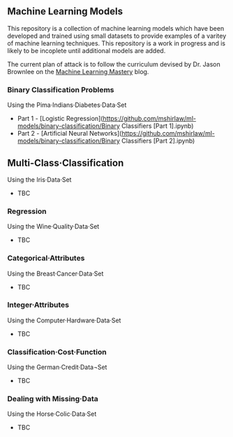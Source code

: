 ## Machine Learning Models

This repository is a collection of machine learning models which have been developed and trained using small datasets to provide examples of a varitey of machine learning techniques. This repository is a work in progress and is likely to be incoplete until additional models are added. 

The current plan of attack is to follow the curriculum devised by Dr. Jason Brownlee on the [Machine Learning Mastery](https://machinelearningmastery.com/practice-machine-learning-with-small-in-memory-datasets-from-the-uci-machine-learning-repository/) blog.

### Binary Classification Problems

Using the Pima·Indians·Diabetes·Data·Set

- Part 1 - [Logistic Regression](https://github.com/mshirlaw/ml-models/binary-classification/Binary Classifiers [Part 1].ipynb)
- Part 2 - [Artificial Neural Networks](https://github.com/mshirlaw/ml-models/binary-classification/Binary Classifiers [Part 2].ipynb)

## Multi-Class·Classification

Using the Iris·Data·Set

- TBC

### Regression

Using the Wine·Quality·Data·Set

- TBC

### Categorical·Attributes

Using the Breast·Cancer·Data·Set

- TBC

### Integer·Attributes

Using the Computer·Hardware·Data·Set

- TBC

### Classification·Cost·Function
 
Using the German·Credit·Data¬Set

- TBC

### Dealing with Missing·Data

Using the Horse·Colic·Data·Set

- TBC

